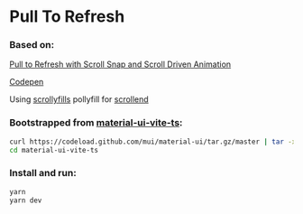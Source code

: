 # Pull To Refresh

### Based on:

[Pull to Refresh with Scroll Snap and Scroll Driven Animation](https://nerdy.dev/pull-to-refresh-prototype-with-scroll-snap-and-scroll-driven-animation)

[Codepen](https://codepen.io/argyleink/pen/ExOWjMe)

Using [scrollyfills](https://github.com/argyleink/scrollyfills) pollyfill for [scrollend](https://developer.chrome.com/blog/scrollend-a-new-javascript-event/)

[](https://developer.chrome.com/blog/scrollend-a-new-javascript-event/)

### Bootstrapped from [material-ui-vite-ts](https://github.com/mui/material-ui):

```bash
curl https://codeload.github.com/mui/material-ui/tar.gz/master | tar -xz --strip=2 material-ui-master/examples/material-ui-vite-ts
cd material-ui-vite-ts
```

### Install and run:

```bash
yarn
yarn dev
```
